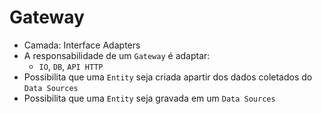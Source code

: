 # Gateway
- Camada: Interface Adapters
- A responsabilidade de um `Gateway` é adaptar: 
    - `IO`, `DB`, `API HTTP`
- Possibilita que uma `Entity` seja criada apartir dos dados coletados do `Data Sources`
- Possibilita que uma `Entity` seja gravada em um `Data Sources`